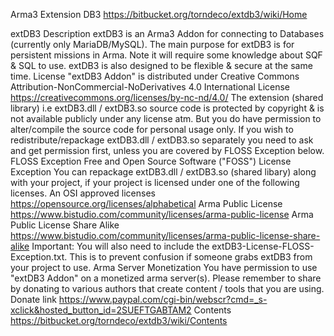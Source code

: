 Arma3 Extension DB3
https://bitbucket.org/torndeco/extdb3/wiki/Home

extDB3
Description
extDB3 is an Arma3 Addon for connecting to Databases (currently only MariaDB/MySQL).
The main purpose for extDB3 is for persistent missions in Arma.
Note it will require some knowledge about SQF & SQL to use.
extDB3 is also designed to be flexible & secure at the same time.
License
"extDB3 Addon" is distributed under
Creative Commons Attribution-NonCommercial-NoDerivatives 4.0 International License
https://creativecommons.org/licenses/by-nc-nd/4.0/
The extension (shared library) i.e extDB3.dll / extDB3.so source code is protected by copyright & is not available publicly under any license atm.
But you do have permission to alter/compile the source code for personal usage only.
If you wish to redistribute/repackage extDB3.dll / extDB3.so separately you need to ask and get permission first, unless you are covered by FLOSS Exception below.
FLOSS Exception
Free and Open Source Software ("FOSS") License Exception
You can repackage extDB3.dll / extDB3.so (shared libary) along with your project, if your project is licensed under one of the following licenses.
An OSI approved licenses https://opensource.org/licenses/alphabetical
Arma Public License https://www.bistudio.com/community/licenses/arma-public-license
Arma Public License Share Alike https://www.bistudio.com/community/licenses/arma-public-license-share-alike
Important: You will also need to include the extDB3-License-FLOSS-Exception.txt.
This is to prevent confusion if someone grabs extDB3 from your project to use.
Arma Server Monetization
You have permission to use "extDB3 Addon" on a monetized arma server(s). 
Please remember to share by donating to various authors that create content / tools that you are using.
Donate link
https://www.paypal.com/cgi-bin/webscr?cmd=_s-xclick&hosted_button_id=2SUEFTGABTAM2
Contents
https://bitbucket.org/torndeco/extdb3/wiki/Contents